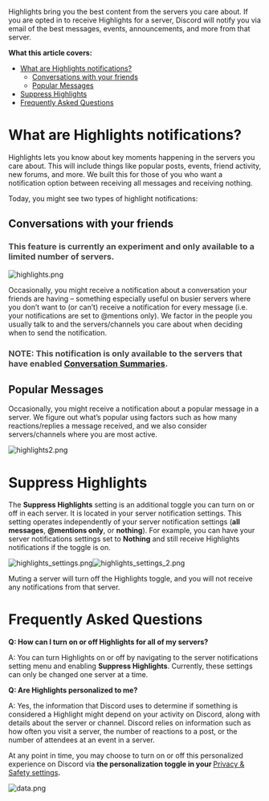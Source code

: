 <p>Highlights bring you the best content from the servers you care about. If you are opted in to receive Highlights for a server, Discord will notify you via email of the best messages, events, announcements, and more from that server.</p>
<p><span class="wysiwyg-font-size-large"><strong>What this article covers:</strong></span></p>
<ul>
    <li>
        <a href="https://support.discord.com/hc/en-us/articles/5304469213079#h_01HAMZ2WJG13QVBE0NHZQ9Q07A">What are Highlights notifications?</a>
        <ul>
            <li><a href="https://support.discord.com/hc/en-us/articles/5304469213079#h_01HAMZ2WJG7779JZRRP0GYBCY7">Conversations with your friends</a></li>
            <li><a href="https://support.discord.com/hc/en-us/articles/5304469213079#h_01HAMZ2WJGV44TBDM9R2W3SCH3">Popular Messages</a></li>
        </ul>
    </li>
    <li><a href="https://support.discord.com/hc/en-us/articles/5304469213079#h_01HAMZ2WJGXC57STS5MGNVVY8D">Suppress Highlights</a></li>
    <li><a href="https://support.discord.com/hc/en-us/articles/5304469213079#h_01HAMZ2WJGFGGF2S3ZA257TD5F">Frequently Asked Questions</a></li>
</ul>
<h1 id="h_01HAMZ2WJG13QVBE0NHZQ9Q07A">What are Highlights notifications?</h1>
<p>Highlights lets you know about key moments happening in the servers you care about. This will include things like popular posts, events, friend activity, new forums, and more. We built this for those of you who want a notification option between receiving all messages and receiving nothing.</p>
<p>Today, you might see two types of highlight notifications:</p>
<h2 id="h_01HAMZ2WJG7779JZRRP0GYBCY7">Conversations with your friends</h2>
<h3 id="h_01HAMZ2WJG8Q9MYSFJE44ZZRX2"><span style="color: #434343;" data-darkreader-inline-color="">This feature is currently an experiment and only available to a limited number of servers.</span></h3>
<p class="wysiwyg-text-align-center"><img src="https://support.discord.com/hc/article_attachments/17629501517975" alt="highlights.png"></p>
<p>Occasionally, you might receive a notification about a conversation your friends are having – something especially useful on busier servers where you don’t want to (or can’t) receive a notification for every message (i.e. your notifications are set to @mentions only). We factor in the people you usually talk to and the servers/channels you care about when deciding when to send the notification.</p>
<h3 id="h_01HAMZ2WJGW9H9HVDETX25H43B">
    <span style="color: #434343;" data-darkreader-inline-color="">NOTE: This notification is only available to the servers that have enabled </span><a href="https://support.discord.com/hc/en-us/articles/12926016807575-Summaries-AI#:~:text=You%20can%20check%20to%20see,many%20messages%20in%20a%20channel." target="_blank" rel="noopener noreferrer">Conversation Summaries</a><span style="color: #434343;" data-darkreader-inline-color="">.</span>
</h3>
<h2 id="h_01HAMZ2WJGV44TBDM9R2W3SCH3">Popular Messages</h2>
<p>Occasionally, you might receive a notification about a popular message in a server. We figure out what’s popular using factors such as how many reactions/replies a message received, and we also consider servers/channels where you are most active.</p>
<p class="wysiwyg-text-align-center"><img src="https://support.discord.com/hc/article_attachments/17629501523223" alt="highlights2.png"></p>
<h1 id="h_01HAMZ2WJGXC57STS5MGNVVY8D">Suppress Highlights</h1>
<p>The <strong>Suppress Highlights</strong> setting is an additional toggle you can turn on or off in each server. It is located in your server notification settings. This setting operates independently of your server notification settings (<strong>all messages</strong>, <strong>@mentions only</strong>, or <strong>nothing</strong>). For example, you can have your server notifications settings set to <strong>Nothing</strong> and still receive Highlights notifications if the toggle is on. </p>
<p class="wysiwyg-text-align-center"><img src="https://support.discord.com/hc/article_attachments/17629501524759" alt="highlights_settings.png"><img src="https://support.discord.com/hc/article_attachments/17629501530007" alt="highlights_settings_2.png"></p>
<p>Muting a server will turn off the Highlights toggle, and you will not receive any notifications from that server.</p>
<h1 id="h_01HAMZ2WJGFGGF2S3ZA257TD5F">Frequently Asked Questions</h1>
<p><strong>Q: How can I turn on or off Highlights for all of my servers?</strong></p>
<p>A: You can turn Highlights on or off by navigating to the server notifications setting menu and enabling <strong>Suppress Highlights</strong>. Currently, these settings can only be changed one server at a time.</p>
<p><strong>Q: Are Highlights personalized to me?</strong></p>
<p>A: Yes, the information that Discord uses to determine if something is considered a Highlight might depend on your activity on Discord, along with details about the server or channel. Discord relies on information such as how often you visit a server, the number of reactions to a post, or the number of attendees at an event in a server. </p>
<p>At any point in time, you may choose to turn on or off this personalized experience on Discord via <strong>the personalization toggle in your </strong><a href="https://support.discord.com/hc/en-us/articles/360004109911-Data-Privacy-Controls" target="_blank" rel="noopener noreferrer">Privacy &amp; Safety settings</a><strong>.</strong></p>
<p class="wysiwyg-text-align-center"><img src="https://support.discord.com/hc/article_attachments/17629481305751" alt="data.png"></p>